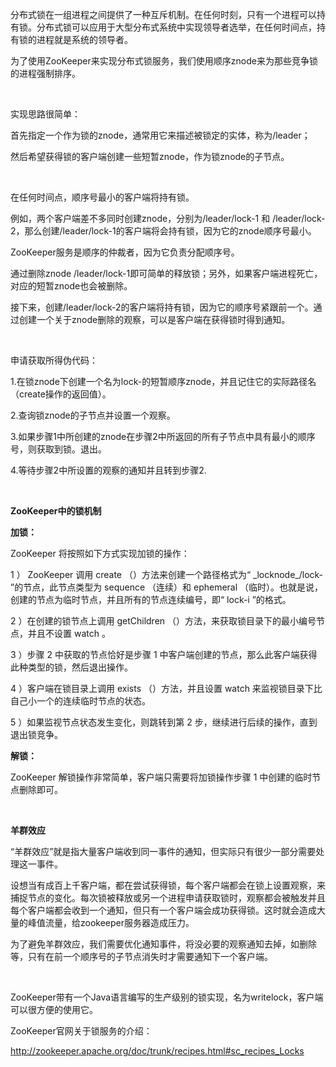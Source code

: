 <p><span style="font-size:14px;">分布式锁在一组进程之间提供了一种互斥机制。在任何时刻，只有一个进程可以持有锁。分布式锁可以应用于大型分布式系统中实现领导者选举，在任何时间点，持有锁的进程就是系统的领导者。</span></p>
<p><span style="font-size:14px;">为了使用ZooKeeper来实现分布式锁服务，我们使用顺序znode来为那些竞争锁的进程强制排序。</span></p>
<p><br></p>
<p><span style="font-size:14px;">实现思路很简单：</span></p>
<p><span style="font-size:14px;">首先指定一个作为锁的znode，通常用它来描述被锁定的实体，称为/leader；</span></p>
<p><span style="font-size:14px;">然后希望获得锁的客户端创建一些短暂znode，作为锁znode的子节点。</span></p>
<p><br></p>
<p><span style="font-size:14px;">在任何时间点，顺序号最小的客户端将持有锁。</span></p>
<p><span style="font-size:14px;">例如，两个客户端差不多同时创建znode，分别为/leader/lock-1 和 /leader/lock-2，那么创建/leader/lock-1的客户端将会持有锁，因为它的znode顺序号最小。</span></p>
<p><span style="font-size:14px;">ZooKeeper服务是顺序的仲裁者，因为它负责分配顺序号。</span></p>
<p><span style="font-size:14px;">通过删除znode /leader/lock-1即可简单的释放锁；另外，如果客户端进程死亡，对应的短暂znode也会被删除。</span></p>
<p><span style="font-size:14px;">接下来，创建/leader/lock-2的客户端将持有锁，因为它的顺序号紧跟前一个。通过创建一个关于znode删除的观察，可以是客户端在获得锁时得到通知。</span></p>
<p><br></p>
<p><span style="font-size:14px;">申请获取所得伪代码：</span></p>
<p><span style="font-size:14px;">1.在锁znode下创建一个名为lock-的短暂顺序znode，并且记住它的实际路径名（create操作的返回值）。</span></p>
<p><span style="font-size:14px;">2.查询锁znode的子节点并设置一个观察。</span></p>
<p><span style="font-size:14px;">3.如果步骤1中所创建的znode在步骤2中所返回的所有子节点中具有最小的顺序号，则获取到锁。退出。</span></p>
<p><span style="font-size:14px;">4.等待步骤2中所设置的观察的通知并且转到步骤2.</span></p>
<p><br></p>
<p><strong><span style="font-size:14px;">ZooKeeper中的锁机制</span></strong></p>
<p><strong><span style="font-size:14px;">加锁：</span></strong></p>
<p><span style="font-size:14px;">ZooKeeper 将按照如下方式实现加锁的操作：</span></p>
<p><span style="font-size:14px;">1 ） ZooKeeper 调用 create （）方法来创建一个路径格式为“ _locknode_/lock- ”的节点，此节点类型为 sequence （连续）和 ephemeral （临时）。也就是说，创建的节点为临时节点，并且所有的节点连续编号，即“ lock-i ”的格式。</span></p>
<p><span style="font-size:14px;">2 ）在创建的锁节点上调用 getChildren （）方法，来获取锁目录下的最小编号节点，并且不设置 watch 。</span></p>
<p><span style="font-size:14px;">3 ）步骤 2 中获取的节点恰好是步骤 1 中客户端创建的节点，那么此客户端获得此种类型的锁，然后退出操作。</span></p>
<p><span style="font-size:14px;">4 ）客户端在锁目录上调用 exists （）方法，并且设置 watch 来监视锁目录下比自己小一个的连续临时节点的状态。</span></p>
<p><span style="font-size:14px;">5 ）如果监视节点状态发生变化，则跳转到第 2 步，继续进行后续的操作，直到退出锁竞争。</span></p>
<p><strong><span style="font-size:14px;">解锁：</span></strong></p>
<p><span style="font-size:14px;">ZooKeeper 解锁操作非常简单，客户端只需要将加锁操作步骤 1 中创建的临时节点删除即可。&nbsp;</span></p>
<p><br></p>
<p><span style="font-size:14px;"><strong>羊群效应</strong></span></p>
<p><span style="font-size:14px;">“羊群效应”就是指大量客户端收到同一事件的通知，但实际只有很少一部分需要处理这一事件。</span></p>
<p><span style="font-size:14px;">设想当有成百上千客户端，都在尝试获得锁，每个客户端都会在锁上设置观察，来捕捉节点的变化。每次锁被释放或另一个进程申请获取锁时，观察都会被触发并且每个客户端都会收到一个通知，但只有一个客户端会成功获得锁。这时就会造成大量的峰值流量，给zookeeper服务器造成压力。</span></p>
<p><span style="font-size:14px;">为了避免羊群效应，我们需要优化通知事件，将没必要的观察通知去掉，如删除等，只有在前一个顺序号的子节点消失时才需要通知下一个客户端。</span></p>
<p><br></p>
<p><span style="font-size:14px;">ZooKeeper带有一个Java语言编写的生产级别的锁实现，名为writelock，客户端可以很方便的使用它。</span></p>
<p><span style="font-size:14px;">ZooKeeper官网关于锁服务的介绍：</span></p>
<p><a href="http://zookeeper.apache.org/doc/trunk/recipes.html#sc_recipes_Locks" style="font-size:14px;text-decoration:underline;" target="_blank"><span style="font-size:14px;">http://zookeeper.apache.org/doc/trunk/recipes.html#sc_recipes_Locks</span></a> </p>
<p><br></p>
